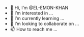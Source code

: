 - 👋 Hi, I’m @EL-EMON-KHAN
- 👀 I’m interested in ...
- 🌱 I’m currently learning ...
- 💞️ I’m looking to collaborate on ...
- 📫 How to reach me ...

<!---
EL-EMON-KHAN/EL-EMON-KHAN is a ✨ special ✨ repository because its `README.md` (this file) appears on your GitHub profile.
You can click the Preview link to take a look at your changes.
--->

